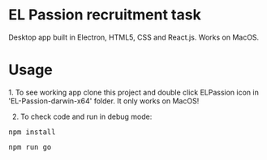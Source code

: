 # EL Passion recruitment task
Desktop app built in Electron, HTML5, CSS and React.js. Works on MacOS.

<h1>Usage</h1>
 1. To see working app clone this project and double click ELPassion icon in 'EL-Passion-darwin-x64' folder. 
    It only works on MacOS!
 
 2. To check code and run in debug mode:
<pre>npm install</pre>
<pre>npm run go</pre>

